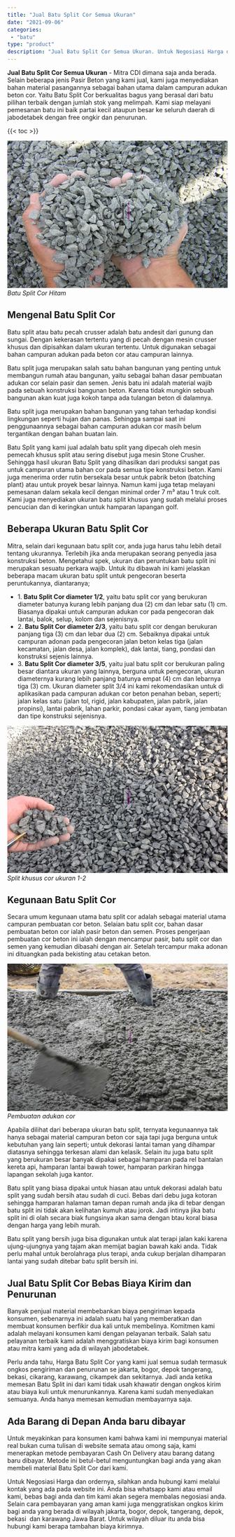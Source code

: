 ```yaml
---
title: "Jual Batu Split Cor Semua Ukuran"
date: "2021-09-06"
categories:
 - "batu"
type: "product"
description: "Jual Batu Split Cor Semua Ukuran. Untuk Negosiasi Harga dan ordernya, silahkan anda hubungi kami melalui kontak yang ada pada website ini. Anda bisa whatsapp..."
---
```


**Jual Batu Split Cor Semua Ukuran** - Mitra CDI dimana saja anda berada. Selain beberapa jenis Pasir Beton yang kami jual, kami juga menyediakan bahan material pasangannya sebagai bahan utama dalam campuran adukan beton cor. Yaitu Batu Split Cor berkualitas bagus yang berasal dari batu pilihan terbaik dengan jumlah stok yang melimpah. Kami siap melayani pemesanan batu ini baik partai kecil ataupun besar ke seluruh daerah di jabodetabek dengan free ongkir dan penurunan.

{{< toc >}}

![Jual Batu Split Cor Hitam](/images/product/split-cor-4.jpg)
*Batu Split Cor Hitam*

 ## Mengenal Batu Split Cor

Batu split atau batu pecah crusser adalah batu andesit dari gunung dan sungai. Dengan kekerasan tertentu yang di pecah dengan mesin crusser khusus dan dipisahkan dalam ukuran tertentu. Untuk digunakan sebagai bahan campuran adukan pada beton cor atau campuran lainnya.

Batu split juga merupakan salah satu bahan bangunan yang penting untuk membangun rumah atau bangunan, yaitu sebagai bahan dasar pembuatan adukan cor selain pasir dan semen. Jenis batu ini adalah material wajib pada sebuah konstruksi bangunan beton. Karena tidak mungkin sebuah bangunan akan kuat juga kokoh tanpa ada tulangan beton di dalamnya.

Batu split juga merupakan bahan bangunan yang tahan terhadap kondisi lingkungan seperti hujan dan panas. Sehingga sampai saat ini penggunaannya sebagai bahan campuran adukan cor masih belum tergantikan dengan bahan buatan lain.

Batu Split yang kami jual adalah batu split yang dipecah oleh mesin pemecah khusus split atau sering disebut juga mesin Stone Crusher. Sehingga hasil ukuran Batu Split yang dihasilkan dari produksi sangat pas untuk campuran utama bahan cor pada semua tipe konstruksi beton. Kami juga menerima order rutin bersekala besar untuk pabrik beton (batching plant) atau untuk proyek besar lainnya. Namun kami juga tetap melayani pemesanan dalam sekala kecil dengan minimal order 7 m³ atau 1 truk colt. Kami juga menyediakan ukuran batu split khusus yang sudah melalui proses pencucian dan di keringkan untuk hamparan lapangan golf.

 ## Beberapa Ukuran Batu Split Cor

Mitra, selain dari kegunaan batu split cor, anda juga harus tahu lebih detail tentang ukurannya. Terlebih jika anda merupakan seorang penyedia jasa konstruksi beton. Mengetahui spek, ukuran dan peruntukan batu split ini merupakan sesuatu perkara wajib. Untuk itu dibawah ini kami jelaskan beberapa macam ukuran batu split untuk pengecoran beserta peruntukannya, diantaranya;
- 1\. **Batu Split Cor diameter 1/2**, yaitu batu split cor yang berukuran diameter batunya kurang lebih panjang dua (2) cm dan lebar satu (1) cm. Biasanya dipakai untuk campuran adukan cor pada pengecoran dak lantai, balok, selup, kolom dan sejenisnya.
- 2\. **Batu Split Cor diameter 2/3**, yaitu batu split cor dengan berukuran panjang tiga (3) cm dan lebar dua (2) cm. Sebaiknya dipakai untuk campuran adonan pada pengecoran jalan beton kelas tiga (jalan kecamatan, jalan desa, jalan komplek), dak lantai, tiang, pondasi dan konstruksi sejenis lainnya.
- 3\. **Batu Split Cor diameter 3/5**, yaitu jual batu split cor berukuran paling besar diantara ukuran yang lainnya, berguna untuk pengecoran, ukuran diameternya kurang lebih panjang batunya empat (4) cm dan lebarnya tiga (3) cm. Ukuran diameter split 3/4 ini kami rekomendasikan untuk di aplikasikan pada campuran adukan cor beton penahan beban, seperti; jalan kelas satu (jalan tol, rigid, jalan kabupaten, jalan pabrik, jalan propinsi), lantai pabrik, lahan parkir, pondasi cakar ayam, tiang jembatan dan tipe konstruksi sejenisnya.

![batu split cor](/images/product/split-cor.jpg)
*Split khusus cor ukuran 1-2*

 ## Kegunaan Batu Split Cor

Secara umum kegunaan utama batu split cor adalah sebagai material utama campuran pembuatan cor beton. Selaian batu split cor, bahan dasar pembuatan beton cor ialah pasir beton dan semen. Proses pengerjaan pembuatan cor beton ini ialah dengan mencampur pasir, batu split cor dan semen yang kemudian dibasahi dengan air. Setelah tercampur maka adonan ini dituangkan pada bekisting atau cetakan beton.

![Concrete MIx](/images/product/concrete-mix.jpg)
*Pembuatan adukan cor*

Apabila dilihat dari beberapa ukuran batu split, ternyata kegunaannya tak hanya sebagai material campuran beton cor saja tapi juga berguna untuk kebutuhan yang lain seperti; untuk dekorasi lantai taman yang dihampar diatasnya sehingga terkesan alami dan kelasik. Selain itu juga batu split yang berukuran besar banyak dipakai sebagai hamparan pada rel bantalan kereta api, hamparan lantai bawah tower, hamparan parkiran hingga lapangan sekolah juga kantor.

Batu split yang biasa dipakai untuk hiasan atau untuk dekorasi adalah batu split yang sudah bersih atau sudah di cuci. Bebas dari debu juga kotoran sehingga hamparan halaman taman depan rumah anda jika di tebar dengan batu split ini tidak akan kelihatan kumuh atau jorok. Jadi intinya jika batu split ini di olah secara biak fungsinya akan sama dengan btau koral biasa dengan harga yang lebih murah.

Batu split yang bersih juga bisa digunakan untuk alat terapi jalan kaki karena ujung-ujungnya yang tajam akan memijat bagian bawah kaki anda. Tidak perlu mahal untuk berolahraga plus terapi, anda cukup berjalan dihamparan lantai yang sudah ditebar batu split bersih ini.

 ## Jual Batu Split Cor Bebas Biaya Kirim dan Penurunan

Banyak penjual material membebankan biaya pengiriman kepada konsumen, sebenarnya ini adalah suatu hal yang memberatkan dan membuat konsumen berfikir dua kali untuk membelinya. Komitmen kami adalah melayani konsumen kami dengan pelayanan terbaik. Salah satu pelayanan terbaik kami adalah menggratiskan biaya kirim bagi konsumen atau mitra kami yang ada di wilayah jabodetabek.

Perlu anda tahu, Harga Batu Split Cor yang kami jual semua sudah termasuk ongkos pengiriman dan penurunan se jakarta, bogor, depok tangerang, bekasi, cikarang, karawang, cikampek dan sekitarnya. Jadi anda ketika memesan Batu Split ini dari kami tidak usah khawatir dengan ongkos kirim atau biaya kuli untuk menurunkannya. Karena kami sudah menyediakan semuanya. Anda hanya memesan kemudian membayarnya saja.

 ## Ada Barang di Depan Anda baru dibayar

Untuk meyakinkan para konsumen kami bahwa kami ini mempunyai material real bukan cuma tulisan di website semata atau omong saja, kami menerapkan metode pembayaran Cash On Delivery atau barang datang baru dibayar. Metode ini betul-betul menguntungkan bagi anda yang akan membeli material Batu Split Cor dari kami.

Untuk Negosiasi Harga dan ordernya, silahkan anda hubungi kami melalui kontak yang ada pada website ini. Anda bisa whatsapp kami atau email kami, bebas bagi anda dan tim kami akan segera membalas negosiasi anda. Selain cara pembayaran yang aman kami juga menggratiskan ongkos kirim bagi anda yang berada di wilayah jakarta, bogor, depok, tangerang, depok, bekasi  dan karawang Jawa Barat. Untuk wilayah diluar itu anda bisa hubungi kami berapa tambahan biaya kirimnya.

